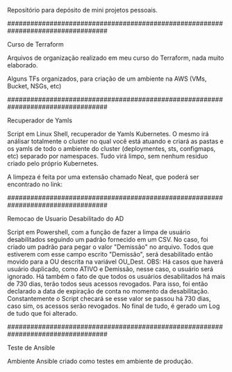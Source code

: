 Repositório para depósito de mini projetos pessoais.

##################################################################################

Curso de Terraform

Arquivos de organização realizado em meu curso do Terraform, nada muito elaborado.

Alguns TFs organizados, para criação de um ambiente na AWS (VMs, Bucket, NSGs, etc)

##################################################################################

Recuperador de Yamls

Script em Linux Shell, recuperador de Yamls Kubernetes.
O mesmo irá análisar totalmente o cluster no qual você está atuando e criará as pastas e os yamls de todo o ambiente do cluster (deploymentes, sts, configmaps, etc) separado por namespaces.
Tudo virá limpo, sem nenhum residuo criado pelo próprio Kubernetes.

A limpeza é feita por uma extensão chamado Neat, que poderá ser encontrado no link:

##################################################################################

Remocao de Usuario Desabilitado do AD

Script em Powershell, com a função de fazer a limpa de usuário desabilitados seguindo um padrão fornecido em um CSV.
No caso, foi criado um padrão para pegar o valor "Demissão" no arquivo. Todos que estiverem com esse campo escrito "Demissão", será desabilitado então movido para a OU descrita na variável OU_Dest.
OBS: Há casos que haverá usuário duplicado, como ATIVO e Demissão, nesse caso, o usuário será ignorado.
Há também o fato de que todos os usuários desabilitados há mais de 730 dias, terão todos seus acessos revogados. Para isso, foi então declarado a data de expiração de conta no momento da desabilitação. Constantemente o Script checará se esse valor se passou há 730 dias, caso sim, os acessos serão revogados.
No final de tudo, é gerado um Log de tudo que foi alterado.

##################################################################################

Teste de Ansible

Ambiente Ansible criado como testes em ambiente de produção.